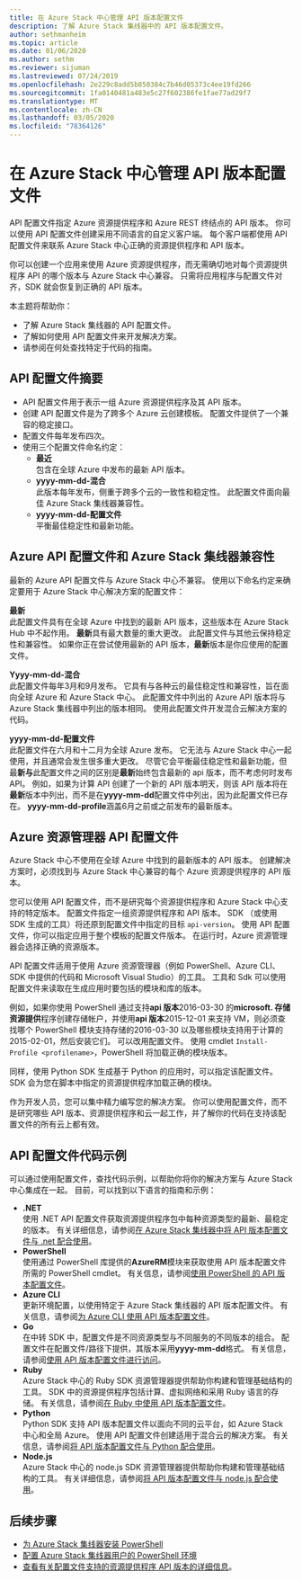 ```yaml
---
title: 在 Azure Stack 中心管理 API 版本配置文件
description: 了解 Azure Stack 集线器中的 API 版本配置文件。
author: sethmanheim
ms.topic: article
ms.date: 01/06/2020
ms.author: sethm
ms.reviewer: sijuman
ms.lastreviewed: 07/24/2019
ms.openlocfilehash: 2e229c8add5b850384c7b46d05373c4ee19fd266
ms.sourcegitcommit: 1fa0140481a483e5c27f602386fe1fae77ad29f7
ms.translationtype: MT
ms.contentlocale: zh-CN
ms.lasthandoff: 03/05/2020
ms.locfileid: "78364126"
---
```

# <a name="manage-api-version-profiles-in-azure-stack-hub"></a>在 Azure Stack 中心管理 API 版本配置文件

API 配置文件指定 Azure 资源提供程序和 Azure REST 终结点的 API 版本。 你可以使用 API 配置文件创建采用不同语言的自定义客户端。 每个客户端都使用 API 配置文件来联系 Azure Stack 中心正确的资源提供程序和 API 版本。

你可以创建一个应用来使用 Azure 资源提供程序，而无需确切地对每个资源提供程序 API 的哪个版本与 Azure Stack 中心兼容。 只需将应用程序与配置文件对齐，SDK 就会恢复到正确的 API 版本。

本主题将帮助你：

- 了解 Azure Stack 集线器的 API 配置文件。
- 了解如何使用 API 配置文件来开发解决方案。
- 请参阅在何处查找特定于代码的指南。

## <a name="summary-of-api-profiles"></a>API 配置文件摘要

- API 配置文件用于表示一组 Azure 资源提供程序及其 API 版本。
- 创建 API 配置文件是为了跨多个 Azure 云创建模板。 配置文件提供了一个兼容的稳定接口。
- 配置文件每年发布四次。
- 使用三个配置文件命名约定：
  - **最近**  
        包含在全球 Azure 中发布的最新 API 版本。
  - **yyyy-mm-dd-混合**  
    此版本每年发布，侧重于跨多个云的一致性和稳定性。 此配置文件面向最佳 Azure Stack 集线器兼容性。
  - **yyyy-mm-dd-配置文件** <br>
    平衡最佳稳定性和最新功能。

## <a name="azure-api-profiles-and-azure-stack-hub-compatibility"></a>Azure API 配置文件和 Azure Stack 集线器兼容性

最新的 Azure API 配置文件与 Azure Stack 中心不兼容。 使用以下命名约定来确定要用于 Azure Stack 中心解决方案的配置文件：

**最新**  
此配置文件具有在全球 Azure 中找到的最新 API 版本，这些版本在 Azure Stack Hub 中不起作用。 **最新**具有最大数量的重大更改。 此配置文件与其他云保持稳定性和兼容性。 如果你正在尝试使用最新的 API 版本，**最新**版本是你应使用的配置文件。

**Yyyy-mm-dd-混合**  
此配置文件每年3月和9月发布。 它具有与各种云的最佳稳定性和兼容性，旨在面向全球 Azure 和 Azure Stack 中心。 此配置文件中列出的 Azure API 版本将与 Azure Stack 集线器中列出的版本相同。 使用此配置文件开发混合云解决方案的代码。

**yyyy-mm-dd-配置文件**  
此配置文件在六月和十二月为全球 Azure 发布。 它无法与 Azure Stack 中心一起使用，并且通常会发生很多重大更改。 尽管它会平衡最佳稳定性和最新功能，但最**新与**此配置文件之间的区别是**最新**始终包含最新的 api 版本，而不考虑何时发布 API。 例如，如果为计算 API 创建了一个新的 API 版本明天，则该 API 版本将在**最新**版本中列出，而不是在**yyyy-mm-dd**配置文件中列出，因为此配置文件已存在。 **yyyy-mm-dd-profile**涵盖6月之前或之前发布的最新版本。

## <a name="azure-resource-manager-api-profiles"></a>Azure 资源管理器 API 配置文件

Azure Stack 中心不使用在全球 Azure 中找到的最新版本的 API 版本。 创建解决方案时，必须找到与 Azure Stack 中心兼容的每个 Azure 资源提供程序的 API 版本。

您可以使用 API 配置文件，而不是研究每个资源提供程序和 Azure Stack 中心支持的特定版本。 配置文件指定一组资源提供程序和 API 版本。 SDK （或使用 SDK 生成的工具）将还原到配置文件中指定的目标 `api-version`。 使用 API 配置文件，你可以指定应用于整个模板的配置文件版本。 在运行时，Azure 资源管理器会选择正确的资源版本。

API 配置文件适用于使用 Azure 资源管理器（例如 PowerShell、Azure CLI、SDK 中提供的代码和 Microsoft Visual Studio）的工具。 工具和 Sdk 可以使用配置文件来读取在生成应用时要包括的模块和库的版本。

例如，如果你使用 PowerShell 通过支持**api 版本**2016-03-30 的**microsoft. 存储** **资源提供**程序创建存储帐户，并使用**api 版本**2015-12-01 来支持 VM，则必须查找哪个 PowerShell 模块支持存储的2016-03-30 以及哪些模块支持用于计算的2015-02-01，然后安装它们。 可以改用配置文件。 使用 cmdlet `Install-Profile <profilename>`，PowerShell 将加载正确的模块版本。

同样，使用 Python SDK 生成基于 Python 的应用时，可以指定该配置文件。 SDK 会为您在脚本中指定的资源提供程序加载正确的模块。

作为开发人员，您可以集中精力编写您的解决方案。 你可以使用配置文件，而不是研究哪些 API 版本、资源提供程序和云一起工作，并了解你的代码在支持该配置文件的所有云上都有效。

## <a name="api-profile-code-samples"></a>API 配置文件代码示例

可以通过使用配置文件，查找代码示例，以帮助你将你的解决方案与 Azure Stack 中心集成在一起。 目前，可以找到以下语言的指南和示例：

- **.NET** <br>
使用 .NET API 配置文件获取资源提供程序包中每种资源类型的最新、最稳定的版本。 有关详细信息，请参阅[在 Azure Stack 集线器中将 API 版本配置文件与 .net 配合使用](azure-stack-version-profiles-net.md)。
- **PowerShell**  
使用通过 PowerShell 库提供的**AzureRM**模块来获取使用 API 版本配置文件所需的 PowerShell cmdlet。 有关信息，请参阅[使用 PowerShell 的 API 版本配置文件](azure-stack-version-profiles-powershell.md)。
- **Azure CLI**  
更新环境配置，以使用特定于 Azure Stack 集线器的 API 版本配置文件。 有关信息，请参阅[为 Azure CLI 使用 API 版本配置文件](azure-stack-version-profiles-azurecli2.md)。
- **Go**  
在中转 SDK 中，配置文件是不同资源类型与不同服务的不同版本的组合。 配置文件在配置文件/路径下提供，其版本采用**yyyy-mm-dd**格式。 有关信息，请参阅[使用 API 版本配置文件进行访问](azure-stack-version-profiles-go.md)。
- **Ruby**  
Azure Stack 中心的 Ruby SDK 资源管理器提供帮助你构建和管理基础结构的工具。 SDK 中的资源提供程序包括计算、虚拟网络和采用 Ruby 语言的存储。 有关信息，请参阅[在 Ruby 中使用 API 版本配置文件](azure-stack-version-profiles-ruby.md)。
- **Python**  
Python SDK 支持 API 版本配置文件以面向不同的云平台，如 Azure Stack 中心和全局 Azure。 使用 API 配置文件创建适用于混合云的解决方案。 有关信息，请参阅[将 API 版本配置文件与 Python 配合使用](azure-stack-version-profiles-python.md)。
- **Node.js**  
Azure Stack 中心的 node.js SDK 资源管理器提供帮助你构建和管理基础结构的工具。 有关详细信息，请参阅[将 API 版本配置文件与 node.js 配合使用](azure-stack-version-profile-nodejs.md)。

## <a name="next-steps"></a>后续步骤

- [为 Azure Stack 集线器安装 PowerShell](../operator/azure-stack-powershell-install.md)
- [配置 Azure Stack 集线器用户的 PowerShell 环境](azure-stack-powershell-configure-user.md)
- [查看有关配置文件支持的资源提供程序 API 版本的详细信息](azure-stack-profiles-azure-resource-manager-versions.md)。
